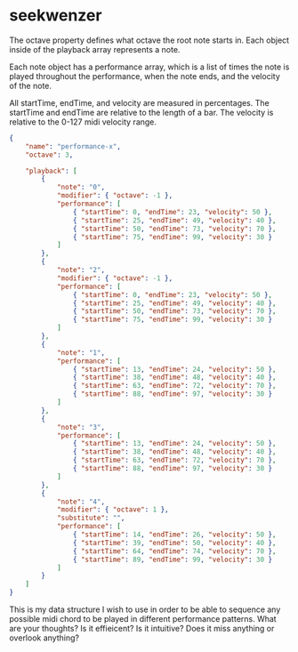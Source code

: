 # seekwenzer

The octave property defines what octave the root note starts in.
Each object inside of the playback array represents a note.

Each note object has a performance array, which is a list of times
the note is played throughout the performance, when the note ends,
and the velocity of the note.

All startTime, endTime, and velocity are measured in percentages.
The startTime and endTime are relative to the length of a bar.
The velocity is relative to the 0-127 midi velocity range.

```json
{
	"name": "performance-x",
	"octave": 3,

	"playback": [
		{
			"note": "0",
			"modifier": { "octave": -1 },
			"performance": [
				{ "startTime": 0, "endTime": 23, "velocity": 50 },
				{ "startTime": 25, "endTime": 49, "velocity": 40 },
				{ "startTime": 50, "endTime": 73, "velocity": 70 },
				{ "startTime": 75, "endTime": 99, "velocity": 30 }
			]
		},
		{
			"note": "2",
			"modifier": { "octave": -1 },
			"performance": [
				{ "startTime": 0, "endTime": 23, "velocity": 50 },
				{ "startTime": 25, "endTime": 49, "velocity": 40 },
				{ "startTime": 50, "endTime": 73, "velocity": 70 },
				{ "startTime": 75, "endTime": 99, "velocity": 30 }
			]
		},
		{
			"note": "1",
			"performance": [
				{ "startTime": 13, "endTime": 24, "velocity": 50 },
				{ "startTime": 38, "endTime": 48, "velocity": 40 },
				{ "startTime": 63, "endTime": 72, "velocity": 70 },
				{ "startTime": 88, "endTime": 97, "velocity": 30 }
			]
		},
		{
			"note": "3",
			"performance": [
				{ "startTime": 13, "endTime": 24, "velocity": 50 },
				{ "startTime": 38, "endTime": 48, "velocity": 40 },
				{ "startTime": 63, "endTime": 72, "velocity": 70 },
				{ "startTime": 88, "endTime": 97, "velocity": 30 }
			]
		},
		{
			"note": "4",
			"modifier": { "octave": 1 },
			"substitute": "",
			"performance": [
				{ "startTime": 14, "endTime": 26, "velocity": 50 },
				{ "startTime": 39, "endTime": 50, "velocity": 40 },
				{ "startTime": 64, "endTime": 74, "velocity": 70 },
				{ "startTime": 89, "endTime": 99, "velocity": 30 }
			]
		}
	]
}
```

This is my data structure I wish to use in order to be able
to sequence any possible midi chord to be played in different
performance patterns. What are your thoughts? Is it effieicent?
Is it intuitive? Does it miss anything or overlook anything?
